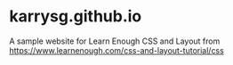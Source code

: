 # karrysg.github.io
A sample website for Learn Enough CSS and Layout
from https://www.learnenough.com/css-and-layout-tutorial/css
